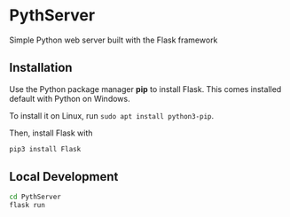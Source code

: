# PythServer

Simple Python web server built with the Flask framework

## Installation

Use the Python package manager **pip** to install Flask. This comes installed default with Python on Windows.

To install it on Linux, run `sudo apt install python3-pip`.

Then, install Flask with
```bash
pip3 install Flask
```

## Local Development
```bash
cd PythServer
flask run
```

